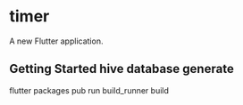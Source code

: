 # timer

A new Flutter application.

## Getting Started hive database generate

 flutter packages pub run build_runner build 